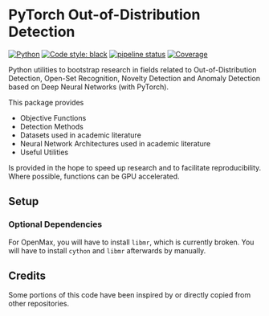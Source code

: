 # PyTorch Out-of-Distribution Detection

<a href="https://www.python.org/"><img alt="Python" src="https://img.shields.io/badge/-Python 3.7+-blue?logo=python&logoColor=white"></a>
<a href="https://black.readthedocs.io/en/stable/"><img alt="Code style: black" src="https://img.shields.io/badge/code%20style-black-black.svg?labelColor=gray"></a>
<a href="https://git.kondas.de/kkirchheim/anosuit/-/commits/master"><img alt="pipeline status" src="https://git.kondas.de/kkirchheim/anosuit/badges/master/pipeline.svg"/></a>
<a href="https://git.kondas.de/kkirchheim/anosuit/commits/master"><img alt="Coverage" src="https://git.kondas.de/kkirchheim/anosuit/badges/master/coverage.svg"><a/>

Python utilities to bootstrap research in fields related to Out-of-Distribution Detection, Open-Set Recognition,
Novelty Detection and Anomaly Detection based on Deep Neural Networks (with PyTorch).

This package provides

- Objective Functions
- Detection Methods
- Datasets used in academic literature
- Neural Network Architectures used in academic literature
- Useful Utilities

Is provided in the hope to speed up research and to facilitate reproducibility.
Where possible, functions can be GPU accelerated.


## Setup

### Optional Dependencies
For OpenMax, you will have to install `libmr`, which is currently broken.
You will have to install `cython` and `libmr` afterwards by manually.


## Credits

Some portions of this code have been inspired by or directly copied from other repositories.
